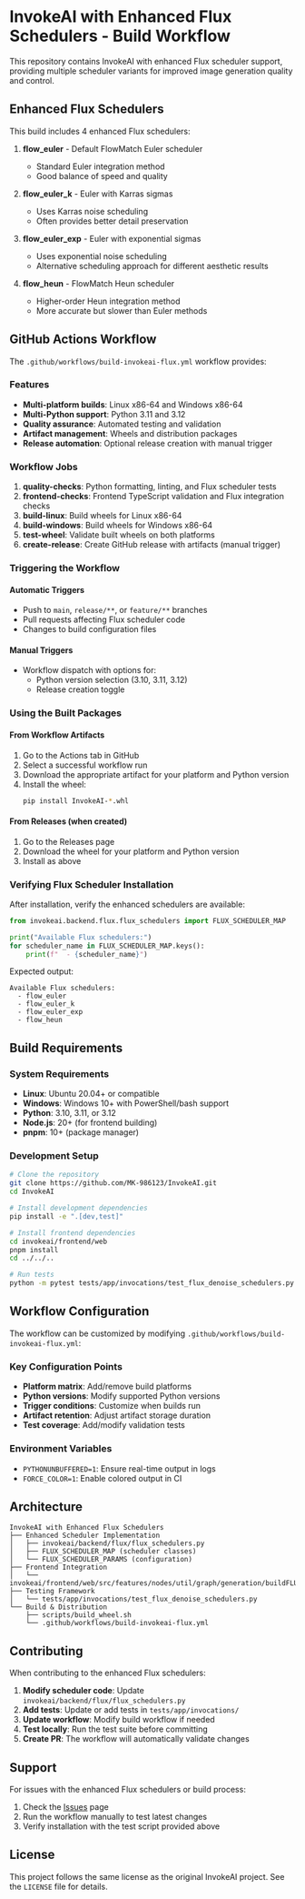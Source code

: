 # InvokeAI with Enhanced Flux Schedulers - Build Workflow

This repository contains InvokeAI with enhanced Flux scheduler support, providing multiple scheduler variants for improved image generation quality and control.

## Enhanced Flux Schedulers

This build includes 4 enhanced Flux schedulers:

1. **flow_euler** - Default FlowMatch Euler scheduler
   - Standard Euler integration method
   - Good balance of speed and quality

2. **flow_euler_k** - Euler with Karras sigmas
   - Uses Karras noise scheduling
   - Often provides better detail preservation

3. **flow_euler_exp** - Euler with exponential sigmas
   - Uses exponential noise scheduling  
   - Alternative scheduling approach for different aesthetic results

4. **flow_heun** - FlowMatch Heun scheduler
   - Higher-order Heun integration method
   - More accurate but slower than Euler methods

## GitHub Actions Workflow

The `.github/workflows/build-invokeai-flux.yml` workflow provides:

### Features
- **Multi-platform builds**: Linux x86-64 and Windows x86-64
- **Multi-Python support**: Python 3.11 and 3.12
- **Quality assurance**: Automated testing and validation
- **Artifact management**: Wheels and distribution packages
- **Release automation**: Optional release creation with manual trigger

### Workflow Jobs

1. **quality-checks**: Python formatting, linting, and Flux scheduler tests
2. **frontend-checks**: Frontend TypeScript validation and Flux integration checks  
3. **build-linux**: Build wheels for Linux x86-64
4. **build-windows**: Build wheels for Windows x86-64
5. **test-wheel**: Validate built wheels on both platforms
6. **create-release**: Create GitHub release with artifacts (manual trigger)

### Triggering the Workflow

#### Automatic Triggers
- Push to `main`, `release/**`, or `feature/**` branches
- Pull requests affecting Flux scheduler code
- Changes to build configuration files

#### Manual Triggers
- Workflow dispatch with options for:
  - Python version selection (3.10, 3.11, 3.12)
  - Release creation toggle

### Using the Built Packages

#### From Workflow Artifacts
1. Go to the Actions tab in GitHub
2. Select a successful workflow run
3. Download the appropriate artifact for your platform and Python version
4. Install the wheel:
   ```bash
   pip install InvokeAI-*.whl
   ```

#### From Releases (when created)
1. Go to the Releases page
2. Download the wheel for your platform and Python version
3. Install as above

### Verifying Flux Scheduler Installation

After installation, verify the enhanced schedulers are available:

```python
from invokeai.backend.flux.flux_schedulers import FLUX_SCHEDULER_MAP

print("Available Flux schedulers:")
for scheduler_name in FLUX_SCHEDULER_MAP.keys():
    print(f"  - {scheduler_name}")
```

Expected output:
```
Available Flux schedulers:
  - flow_euler
  - flow_euler_k  
  - flow_euler_exp
  - flow_heun
```

## Build Requirements

### System Requirements
- **Linux**: Ubuntu 20.04+ or compatible
- **Windows**: Windows 10+ with PowerShell/bash support
- **Python**: 3.10, 3.11, or 3.12
- **Node.js**: 20+ (for frontend building)
- **pnpm**: 10+ (package manager)

### Development Setup
```bash
# Clone the repository
git clone https://github.com/MK-986123/InvokeAI.git
cd InvokeAI

# Install development dependencies
pip install -e ".[dev,test]"

# Install frontend dependencies
cd invokeai/frontend/web
pnpm install
cd ../../..

# Run tests
python -m pytest tests/app/invocations/test_flux_denoise_schedulers.py -v
```

## Workflow Configuration

The workflow can be customized by modifying `.github/workflows/build-invokeai-flux.yml`:

### Key Configuration Points
- **Platform matrix**: Add/remove build platforms
- **Python versions**: Modify supported Python versions
- **Trigger conditions**: Customize when builds run
- **Artifact retention**: Adjust artifact storage duration
- **Test coverage**: Add/modify validation tests

### Environment Variables
- `PYTHONUNBUFFERED=1`: Ensure real-time output in logs
- `FORCE_COLOR=1`: Enable colored output in CI

## Architecture

```
InvokeAI with Enhanced Flux Schedulers
├── Enhanced Scheduler Implementation
│   ├── invokeai/backend/flux/flux_schedulers.py
│   ├── FLUX_SCHEDULER_MAP (scheduler classes)
│   └── FLUX_SCHEDULER_PARAMS (configuration)
├── Frontend Integration  
│   └── invokeai/frontend/web/src/features/nodes/util/graph/generation/buildFLUXGraph.ts
├── Testing Framework
│   └── tests/app/invocations/test_flux_denoise_schedulers.py
└── Build & Distribution
    ├── scripts/build_wheel.sh
    └── .github/workflows/build-invokeai-flux.yml
```

## Contributing

When contributing to the enhanced Flux schedulers:

1. **Modify scheduler code**: Update `invokeai/backend/flux/flux_schedulers.py`
2. **Add tests**: Update or add tests in `tests/app/invocations/`
3. **Update workflow**: Modify build workflow if needed
4. **Test locally**: Run the test suite before committing
5. **Create PR**: The workflow will automatically validate changes

## Support

For issues with the enhanced Flux schedulers or build process:

1. Check the [Issues](https://github.com/MK-986123/InvokeAI/issues) page
2. Run the workflow manually to test latest changes
3. Verify installation with the test script provided above

## License

This project follows the same license as the original InvokeAI project. See the `LICENSE` file for details.
